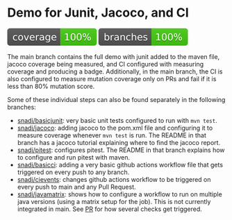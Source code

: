 # Demo for Junit, Jacoco, and CI

![Coverage](.github/badges/jacoco.svg) ![Branches](.github/badges/branches.svg)

The main branch contains the full demo with junit added to the maven file, jacoco coverage being measured, and CI configured with measuring coverage and producing a badge. Additionally, in the main branch, the CI is also configured to measure mutation coverage only on PRs and fail if it is less than 80% mutation score.

Some of these individual steps can also be found separately in the following branches:

- [snadi/basicjunit](https://github.com/snadi/testdemo/tree/snadi/basicjunit): very basic unit tests configured to run with `mvn test`.
- [snadi/jacoco](https://github.com/snadi/testdemo/tree/snadi/jacoco): adding jacoco to the pom.xml file and configuring it to measure coverage whenever `mvn test` is run. The README in that branch has a jacoco tutorial explaining where to find the jacoco report.
- [snadi/pitest](https://github.com/snadi/testdemo/tree/snadi/pitest): configures pitest. The README in that branch explains how to configure and run pitest with maven.
- [snadi/basicci](https://github.com/snadi/testdemo/tree/snadi/basicci): adding a very basic github actions workflow file that gets triggered on every push to any branch.
- [snadi/cievents](https://github.com/snadi/testdemo/tree/snadi/ci-events): changes github actions workflow to be triggered on every push to main and any Pull Request.
- [snadi/javamatrix](https://github.com/snadi/testdemo/tree/snadi/javamatrix): shows how to configure a workflow to run on multiple java versions (using a matrix setup for the job). This is not currently integrated in main. See [PR](https://github.com/snadi/testdemo/pulls) for how several checks get triggered.
